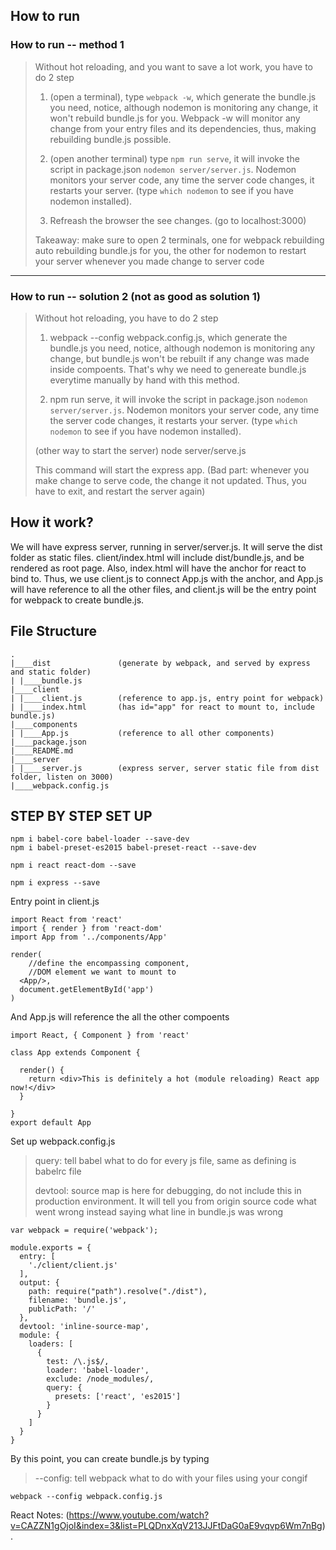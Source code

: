 ## How to run
### How to run -- method 1
> Without hot reloading, and you want to save a lot work, you have to do 2 step
>
> 1. (open a terminal), type ```webpack -w```, which generate the bundle.js you need, notice, although nodemon is monitoring any change, it won't rebuild bundle.js for you. Webpack -w will monitor any change from your entry files and its dependencies, thus, making rebuilding bundle.js possible.
>
> 2. (open another terminal) type ```npm run serve```, it will invoke the script in package.json ```nodemon server/server.js```. Nodemon monitors your server code, any time the server code changes, it restarts your server. (type ```which nodemon``` to see if you have nodemon installed).
>
> 3. Refreash the browser the see changes. (go to localhost:3000)
>
> Takeaway: make sure to open 2 terminals, one for webpack rebuilding auto rebuilding bundle.js for you, the other for nodemon to restart your server whenever you made change to server code
---
### How to run -- solution 2 (not as good as solution 1)
> Without hot reloading, you have to do 2 step
> 1. webpack --config webpack.config.js, which generate the bundle.js you need, notice, although nodemon is monitoring any change, but bundle.js won't be rebuilt if any change was made inside compoents. That's why we need to genereate bundle.js everytime manually by hand with this method.
>
> 2. npm run serve, it will invoke the script in package.json ```nodemon server/server.js```. Nodemon monitors your server code, any time the server code changes, it restarts your server. (type ```which nodemon``` to see if you have nodemon installed).
>
> (other way to start the server) node server/serve.js
>
> This command will start the express app. (Bad part: whenever you make change to serve code, the change it not updated. Thus, you have to exit, and restart the server again)

## How it work?
We will have express server, running in server/server.js. It will serve the dist folder as static files. client/index.html will include dist/bundle.js, and be rendered as root page. Also, index.html will have the anchor for react to bind to. Thus, we use client.js to connect App.js with the anchor, and App.js will have reference to all the other files, and client.js will be the entry point for webpack to create bundle.js.

## File Structure
```
.
|____dist               (generate by webpack, and served by express and static folder)
| |____bundle.js       
|____client
| |____client.js        (reference to app.js, entry point for webpack)
| |____index.html       (has id="app" for react to mount to, include bundle.js)
|____components
| |____App.js           (reference to all other components)
|____package.json
|____README.md
|____server
| |____server.js        (express server, server static file from dist folder, listen on 3000)      
|____webpack.config.js

```
## STEP BY STEP SET UP
```
npm i babel-core babel-loader --save-dev
npm i babel-preset-es2015 babel-preset-react --save-dev

npm i react react-dom --save

npm i express --save
```

Entry point in client.js
```
import React from 'react'
import { render } from 'react-dom'
import App from '../components/App'

render(
    //define the encompassing component,
    //DOM element we want to mount to 
  <App/>,
  document.getElementById('app')
)
```
And App.js will reference the all the other compoents
```
import React, { Component } from 'react'

class App extends Component {

  render() {
    return <div>This is definitely a hot (module reloading) React app now!</div>
  }

}
export default App
```


Set up webpack.config.js
> query: tell babel what to do for every js file, same as defining is babelrc file
> 
> devtool: source map is here for debugging, do not include this in production environment. It will tell you from origin source code what went wrong instead saying what line in bundle.js was wrong
```
var webpack = require('webpack');

module.exports = {
  entry: [
    './client/client.js'
  ],
  output: {
    path: require("path").resolve("./dist"),
    filename: 'bundle.js',
    publicPath: '/'
  },
  devtool: 'inline-source-map', 
  module: {
    loaders: [
      {
        test: /\.js$/,
        loader: 'babel-loader',
        exclude: /node_modules/,   
        query: {
          presets: ['react', 'es2015']
        }
      }
    ]
  }
}
```
By this point, you can create bundle.js by typing
> --config: tell webpack what to do with your files using your congif
```
webpack --config webpack.config.js
```

React Notes: (https://www.youtube.com/watch?v=CAZZN1gOjoI&index=3&list=PLQDnxXqV213JJFtDaG0aE9vqvp6Wm7nBg).
